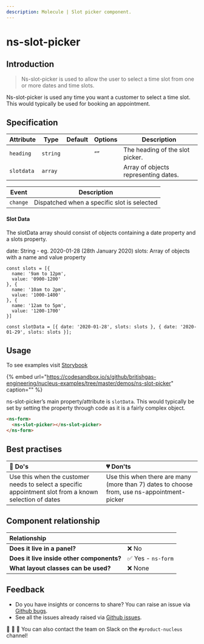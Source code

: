 ```yaml
---
description: Molecule | Slot picker component.
---
```


# ns-slot-picker

## Introduction

> Ns-slot-picker is used to allow the user to select a time slot from one or more dates and time slots.

Ns-slot-picker is used any time you want a customer to select a time slot. This would typically be used for booking an appointment.

## Specification

| Attribute      | Type      | Default   | Options | Description |
|----------------|-----------|-----------|---------|-----------|
| `heading` | `string`  |   |  “” | The heading of the slot picker.
| `slotdata` | `array`  |   |           | Array of objects representing dates.

| Event      | Description |
|----------|------------|
| `change` | Dispatched when a specific slot is selected

#### Slot Data

The slotData array should consist of objects containing a date property and a slots property.

date: String - eg. 2020-01-28 (28th January 2020)
slots: Array of objects with a name and value property 

```
const slots = [{
  name: '9am to 12pm',
  value: '0900-1200'
}, {
  name: '10am to 2pm',
  value: '1000-1400'
}, {
  name: '12am to 5pm',
  value: '1200-1700'
}]

const slotData = [{ date: '2020-01-28', slots: slots }, { date: '2020-01-29', slots: slots }];

```

## Usage

To see examples visit [Storybook](https://britishgas.co.uk/nucleus/demo/index.html?path=/story/ns-slot-picker)

{% embed url="https://codesandbox.io/s/github/britishgas-engineering/nucleus-examples/tree/master/demos/ns-slot-picker" caption="" %}

ns-slot-picker’s main property/attribute is `slotData`.  This would typically be set by setting the property through code as it is a fairly complex object.

```html
<ns-form>
  <ns-slot-picker></ns-slot-picker>
</ns-form>
```

## Best practises

| 💚 Do's | 💔 Don'ts |
| :--- | :--- |
| Use this when the customer needs to select a specific appointment slot from a known selection of dates | Use this when there are many (more than 7) dates to choose from, use ns-appointment-picker |

## Component relationship

|  **Relationship**  |  |
| :--- | :--- |
| **Does it live in a panel?** | ❌ No  |
| **Does it live inside other components?** | ✅ Yes -  `ns-form` |
| **What layout classes can be used?**  | ❌ None |

## Feedback

* Do you have insights or concerns to share? You can raise an issue via [Github bugs](https://github.com/ConnectedHomes/nucleus/issues/new?assignees=&labels=Bug&template=a--bug-report.md&title=[bug]%20[ns-calendar]).
* See all the issues already raised via [Github issues](https://github.com/connectedHomes/nucleus/issues?utf8=%E2%9C%93&q=is%3Aopen+is%3Aissue+label%3ABug+[ns-slot-picker]).

💩 🎉 🦄 You can also contact the team on Slack on the `#product-nucleus` channel!


